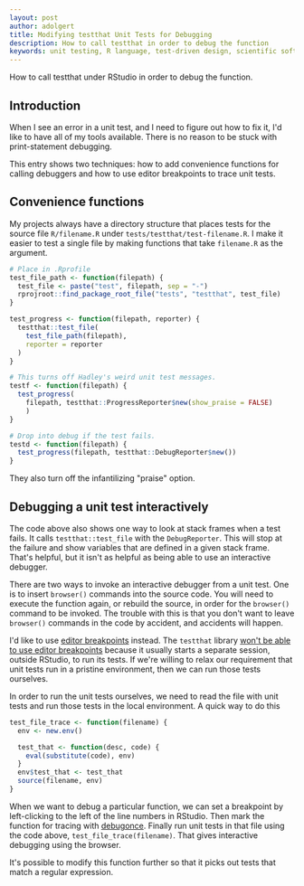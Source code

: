 ```yaml
---
layout: post
author: adolgert
title: Modifying testthat Unit Tests for Debugging
description: How to call testthat in order to debug the function
keywords: unit testing, R language, test-driven design, scientific software
---
```


How to call testthat under RStudio in order to debug the function.

## Introduction

When I see an error in a unit test, and I need to figure
out how to fix it, I'd like to have all of my tools
available. There is no reason to be stuck with print-statement
debugging.

This entry shows two techniques: how to add convenience
functions for calling debuggers and how to use editor
breakpoints to trace unit tests.

## Convenience functions

My projects always have a directory structure that places
tests for the source file `R/filename.R` under `tests/testthat/test-filename.R`. I make it easier to test a single file
by making functions that take `filename.R` as the argument.

~~~R
# Place in .Rprofile
test_file_path <- function(filepath) {
  test_file <- paste("test", filepath, sep = "-")
  rprojroot::find_package_root_file("tests", "testthat", test_file)
}

test_progress <- function(filepath, reporter) {
  testthat::test_file(
  	test_file_path(filepath),
  	reporter = reporter
  )
}

# This turns off Hadley's weird unit test messages.
testf <- function(filepath) {
  test_progress(
    filepath, testthat::ProgressReporter$new(show_praise = FALSE)
	)
}

# Drop into debug if the test fails.
testd <- function(filepath) {
  test_progress(filepath, testthat::DebugReporter$new())
}
~~~

They also turn off the infantilizing "praise" option.


## Debugging a unit test interactively

The code above also shows one way to look at stack frames
when a test fails. It calls `testthat::test_file` with
the `DebugReporter`. This will stop at the failure and
show variables that are defined in a given stack frame.
That's helpful, but it isn't as helpful as being able to
use an interactive debugger.

There are two ways to invoke an interactive debugger from
a unit test. One is to insert `browser()` commands into the
source code. You will need to execute the function again, or
rebuild the source, in order for the `browser()` command to
be invoked. The trouble with this is that you don't want to
leave `browser()` commands in the code by accident, and
accidents will happen.

I'd like to use [editor breakpoints](https://support.rstudio.com/hc/en-us/articles/205612627-Debugging-with-RStudio#stopping-on-a-line) instead.
The `testthat` library [won't be able to use editor
breakpoints](https://github.com/r-lib/testthat/issues/116) because it usually starts a separate session,
outside RStudio, to run its tests.
If we're willing to relax our requirement that unit tests
run in a pristine environment, then we can run those tests
ourselves.

In order to run the unit tests ourselves, we need to read
the file with unit tests and run those tests in the local
environment. A quick way to do this

~~~R
test_file_trace <- function(filename) {
  env <- new.env()

  test_that <- function(desc, code) {
    eval(substitute(code), env)
  }
  env$test_that <- test_that
  source(filename, env)
}
~~~

When we want to debug a particular function, we can
set a breakpoint by left-clicking to the left of
the line numbers in RStudio.  Then mark the function
for tracing
with [debugonce](https://stat.ethz.ch/R-manual/R-devel/library/base/html/debug.html). Finally run unit tests in that file
using the code above, `test_file_trace(filename)`.
That gives interactive debugging using the browser.

It's possible to modify this function further
so that it picks out tests that match a
regular expression.
